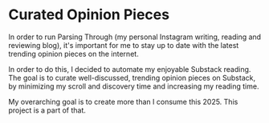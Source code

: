 # Curated Opinion Pieces
In order to run Parsing Through (my personal Instagram writing, reading and reviewing blog), it's important for me to stay up to date with the latest trending
opinion pieces on the internet.

In order to do this, I decided to automate my enjoyable Substack reading. The goal is to curate well-discussed, trending opinion pieces on Substack, by
minimizing my scroll and discovery time and increasing my reading time. 

My overarching goal is to create more than I consume this 2025. This project is a part of that. 
